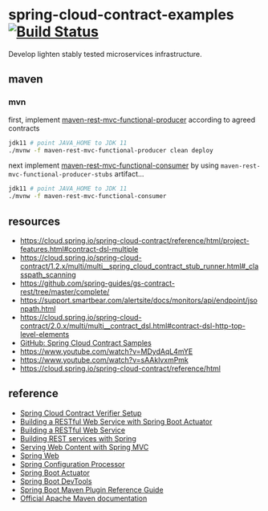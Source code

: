 # spring-cloud-contract-examples [![Build Status](https://travis-ci.org/daggerok/spring-cloud-contract-examples.svg?branch=master)](https://travis-ci.org/daggerok/spring-cloud-contract-examples)
Develop lighten stably tested microservices infrastructure.

## maven

### mvn

first, implement [maven-rest-mvc-functional-producer](maven-rest-mvc-functional-producer) according to agreed contracts

```bash
jdk11 # point JAVA_HOME to JDK 11
./mvnw -f maven-rest-mvc-functional-producer clean deploy
```

next implement [maven-rest-mvc-functional-consumer](maven-rest-mvc-functional-consumer) by using `maven-rest-mvc-functional-producer-stubs` artifact...

```bash
jdk11 # point JAVA_HOME to JDK 11
./mvnw -f maven-rest-mvc-functional-consumer
```

## resources

* https://cloud.spring.io/spring-cloud-contract/reference/html/project-features.html#contract-dsl-multiple
* https://cloud.spring.io/spring-cloud-contract/1.2.x/multi/multi__spring_cloud_contract_stub_runner.html#_classpath_scanning
* https://github.com/spring-guides/gs-contract-rest/tree/master/complete/
* https://support.smartbear.com/alertsite/docs/monitors/api/endpoint/jsonpath.html
* https://cloud.spring.io/spring-cloud-contract/2.0.x/multi/multi__contract_dsl.html#contract-dsl-http-top-level-elements
* [GitHub: Spring Cloud Contract Samples](https://github.com/spring-cloud-samples/spring-cloud-contract-samples)
* https://www.youtube.com/watch?v=MDydAqL4mYE
* https://www.youtube.com/watch?v=sAAklvxmPmk
* https://cloud.spring.io/spring-cloud-contract/reference/html

## reference

* [Spring Cloud Contract Verifier Setup](https://cloud.spring.io/spring-cloud-contract/spring-cloud-contract.html#_spring_cloud_contract_verifier_setup)
* [Building a RESTful Web Service with Spring Boot Actuator](https://spring.io/guides/gs/actuator-service/)
* [Building a RESTful Web Service](https://spring.io/guides/gs/rest-service/)
* [Building REST services with Spring](https://spring.io/guides/tutorials/bookmarks/)
* [Serving Web Content with Spring MVC](https://spring.io/guides/gs/serving-web-content/)
* [Spring Web](https://docs.spring.io/spring-boot/docs/2.2.2.RELEASE/reference/htmlsingle/#boot-features-developing-web-applications)
* [Spring Configuration Processor](https://docs.spring.io/spring-boot/docs/2.2.2.RELEASE/reference/htmlsingle/#configuration-metadata-annotation-processor)
* [Spring Boot Actuator](https://docs.spring.io/spring-boot/docs/2.2.2.RELEASE/reference/htmlsingle/#production-ready)
* [Spring Boot DevTools](https://docs.spring.io/spring-boot/docs/2.2.2.RELEASE/reference/htmlsingle/#using-boot-devtools)
* [Spring Boot Maven Plugin Reference Guide](https://docs.spring.io/spring-boot/docs/2.2.2.RELEASE/maven-plugin/)
* [Official Apache Maven documentation](https://maven.apache.org/guides/index.html)
